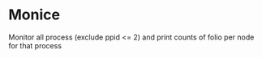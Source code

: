 # Monice
 Monitor all process (exclude ppid <= 2) and print counts of folio per node for that process
